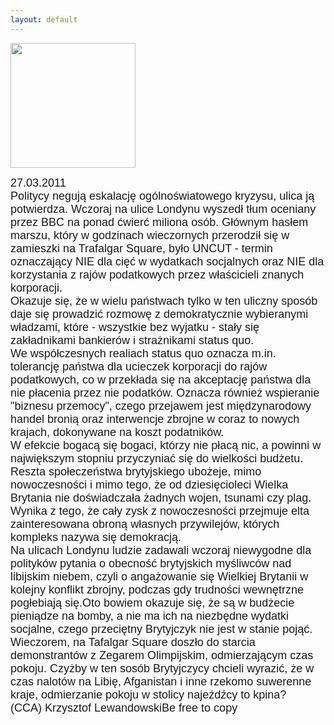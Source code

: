 ```yaml
---
layout: default
---
```

<img src="{{site.baseurl}}\articles\pictures\465.march.jpg" width="200"><!--66--><p style="margin: 0px 0px 18px; font-size: 18px; font-family: Helvetica;">
27.03.2011<br>Politycy negują eskalację ogólnoświatowego kryzysu, ulica ją potwierdza. Wczoraj na ulice Londynu wyszedł tłum oceniany przez BBC na ponad ćwierć miliona osób. Głównym hasłem marszu, który w godzinach wieczornych przerodził się w zamieszki na Trafalgar Square, było UNCUT - termin oznaczający NIE dla cięć w wydatkach socjalnych oraz NIE dla korzystania z rajów podatkowych przez właścicieli znanych korporacji.<br>Okazuje się, że w wielu państwach tylko w ten uliczny sposób daje się prowadzić rozmowę z demokratycznie wybieranymi władzami, które - wszystkie bez wyjatku - stały się zakładnikami bankierów i strażnikami status quo.<br>We współczesnych realiach status quo oznacza m.in. tolerancję państwa dla ucieczek korporacji do rajów podatkowych, co w przekłada się na akceptację państwa dla nie płacenia przez nie podatków. Oznacza również wspieranie "biznesu przemocy", czego przejawem jest międzynarodowy handel bronią oraz interwencje zbrojne w coraz to nowych krajach, dokonywane na koszt podatników.<br>W efekcie bogacą się bogaci, którzy nie płacą nic, a powinni w największym stopniu przyczyniać się do wielkości budżetu. Reszta społeczeństwa brytyjskiego ubożeje, mimo nowoczesności i mimo tego, że od dziesięcioleci Wielka Brytania nie doświadczała żadnych wojen, tsunami czy plag. Wynika z tego, że cały zysk z nowoczesności przejmuje elta zainteresowana obroną własnych przywilejów, których kompleks nazywa się demokracją.<br>Na ulicach Londynu ludzie zadawali wczoraj niewygodne dla polityków pytania o obecność brytyjskich myśliwców nad libijskim niebem, czyli o angażowanie się Wielkiej Brytanii w kolejny konflikt zbrojny, podczas gdy trudności wewnętrzne pogłebiają się.Oto bowiem okazuje się, że są w budżecie pieniądze na bomby, a nie ma ich na niezbędne wydatki socjalne, czego przeciętny Brytyjczyk nie jest w stanie pojąć.<br>Wieczorem, na Tafalgar Square doszło do starcia demonstrantów z Zegarem Olimpijskim, odmierzającym czas pokoju. Czyżby w ten sosób Brytyjczycy chcieli wyrazić, że w czas nalotów na Libię, Afganistan i inne rzekomo suwerenne kraje, odmierzanie pokoju w stolicy najeźdźcy to kpina?<br>(CCA) Krzysztof LewandowskiBe free to copy<br></p>